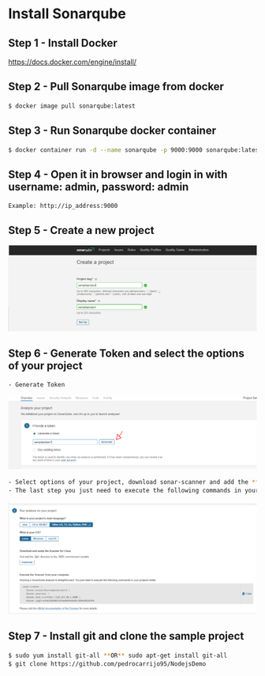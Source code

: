 # Install Sonarqube 


## Step 1 - Install Docker
https://docs.docker.com/engine/install/
 
## Step 2 - Pull Sonarqube image from docker
```bash
$ docker image pull sonarqube:latest
```

## Step 3 - Run Sonarqube docker container
```bash
$ docker container run -d --name sonarqube -p 9000:9000 sonarqube:latest
```

## Step 4 - Open it in browser and login in with username: admin, password: admin
```bash
Example: http://ip_address:9000
```

## Step 5 - Create a new project
![alt text](https://github.com/pedrocarrijo95/NodejsDemo/blob/master/imgs/createproject2.PNG)

## Step 6 - Generate Token and select the options of your project
```bash 
- Generate Token
```
![alt text](https://github.com/pedrocarrijo95/NodejsDemo/blob/master/imgs/generatetoken.PNG)
```bash 
- Select options of your project, download sonar-scanner and add the **bin** directory to the **PATH** environment variable
- The last step you just need to execute the following commands in your project's folder.
```
![alt text](https://github.com/pedrocarrijo95/NodejsDemo/blob/master/imgs/configs.PNG)


## Step 7 - Install git and clone the sample project
```bash
$ sudo yum install git-all **OR** sudo apt-get install git-all
$ git clone https://github.com/pedrocarrijo95/NodejsDemo
```



